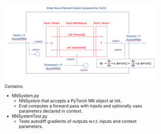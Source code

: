 ![NN System Diagram](image.png "NN System Diagram")

Contains:
 - NNSystem.py
   - NNSystem that accepts a PyTorch NN object at init.
   - Eval computes a forward pass with inputs and optionally uses parameters declared in context.
 - NNSystemTest.py
   - Tests autodiff gradients of outputs w.r.t. inputs and context parameters.


